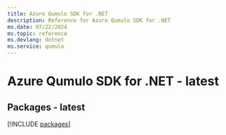 ```yaml
---
title: Azure Qumulo SDK for .NET
description: Reference for Azure Qumulo SDK for .NET
ms.date: 07/22/2024
ms.topic: reference
ms.devlang: dotnet
ms.service: qumulo
---
```

# Azure Qumulo SDK for .NET - latest
## Packages - latest
[!INCLUDE [packages](qumulo-index.md)]